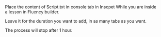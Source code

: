Place the content of Script.txt in console tab in Inscpet While you are inside a lesson in Fluency builder.

Leave it for the duration you want to add, in as many tabs as you want.

The process will stop after 1 hour.
